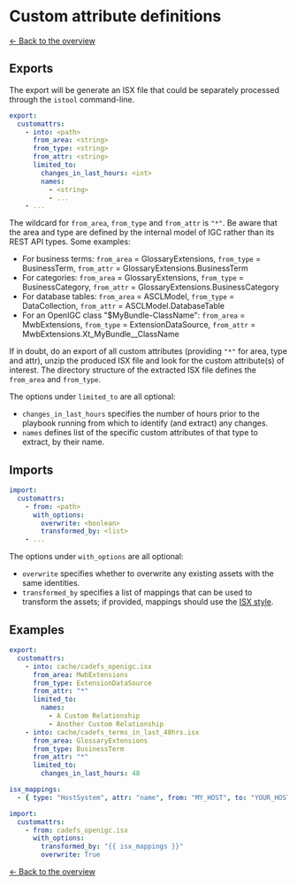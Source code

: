 # Custom attribute definitions

[<- Back to the overview](../README.md)

## Exports

The export will be generate an ISX file that could be separately processed through the `istool` command-line.

```yml
export:
  customattrs:
    - into: <path>
      from_area: <string>
      from_type: <string>
      from_attr: <string>
      limited_to:
        changes_in_last_hours: <int>
        names:
          - <string>
          - ...
    - ...
```

The wildcard for `from_area`, `from_type` and `from_attr` is `"*"`. Be aware that the area and type are defined by the internal model of IGC rather than its REST API types. Some examples:

- For business terms: `from_area` = GlossaryExtensions, `from_type` = BusinessTerm, `from_attr` = GlossaryExtensions.BusinessTerm
- For categories: `from_area` = GlossaryExtensions, `from_type` = BusinessCategory, `from_attr` = GlossaryExtensions.BusinessCategory
- For database tables: `from_area` = ASCLModel, `from_type` = DataCollection, `from_attr` = ASCLModel.DatabaseTable
- For an OpenIGC class "$MyBundle-ClassName": `from_area` = MwbExtensions, `from_type` = ExtensionDataSource, `from_attr` = MwbExtensions.Xt_MyBundle__ClassName

If in doubt, do an export of all custom attributes (providing `"*"` for area, type and attr), unzip the produced ISX file and look for the custom attribute(s) of interest. The directory structure of the extracted ISX file defines the `from_area` and `from_type`.

The options under `limited_to` are all optional:

- `changes_in_last_hours` specifies the number of hours prior to the playbook running from which to identify (and extract) any changes.
- `names` defines list of the specific custom attributes of that type to extract, by their name.

## Imports

```yml
import:
  customattrs:
    - from: <path>
      with_options:
        overwrite: <boolean>
        transformed_by: <list>
    - ...
```

The options under `with_options` are all optional:

- `overwrite` specifies whether to overwrite any existing assets with the same identities.
- `transformed_by` specifies a list of mappings that can be used to transform the assets; if provided, mappings should use the [ISX style](mappings.md#isx-style).

## Examples

```yml
export:
  customattrs:
    - into: cache/cadefs_openigc.isx
      from_area: MwbExtensions
      from_type: ExtensionDataSource
      from_attr: "*"
      limited_to:
        names:
          - A Custom Relationship
          - Another Custom Relationship
    - into: cache/cadefs_terms_in_last_48hrs.isx
      from_area: GlossaryExtensions
      from_type: BusinessTerm
      from_attr: "*"
      limited_to:
        changes_in_last_hours: 48

isx_mappings:
  - { type: "HostSystem", attr: "name", from: "MY_HOST", to: "YOUR_HOST" }

import:
  customattrs:
    - from: cadefs_openigc.isx
      with_options:
        transformed_by: "{{ isx_mappings }}"
        overwrite: True
```

[<- Back to the overview](../README.md)
